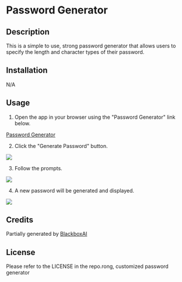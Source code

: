 # Password Generator

## Description

This is a simple to use, strong password generator that allows users to specify the length and character types of their password.

## Installation

N/A

## Usage

1. Open the app in your browser using the "Password Generator" link below.

[Password Generator](https://acantu9.github.io/password-generator/)

2. Click the "Generate Password" button.

<img src = ".assets/img1">

3. Follow the prompts.

<img src = ".assets/img2">

4. A new password will be generated and displayed.

<img src = ".assets/img3">

## Credits

Partially generated by [BlackboxAI](https://www.useblackbox.ai)

## License

Please refer to the LICENSE in the repo.rong, customized password generator
